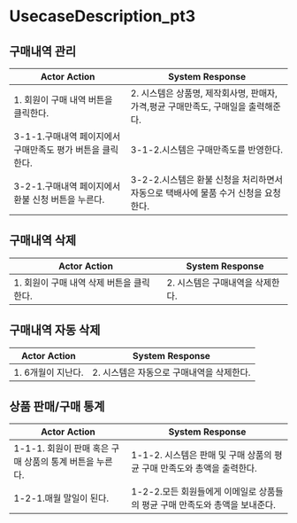 # UsecaseDescription_pt3

## 구매내역 관리

| Actor Action | System Response |
| --- | --- |
| 1. 회원이 구매 내역 버튼을 클릭한다. | 2. 시스템은 상품명, 제작회사명, 판매자, 가격,평균 구매만족도, 구매일을 출력해준다. |
| 3-1-1.구매내역 페이지에서 구매만족도 평가 버튼을 클릭한다.  | 3-1-2.시스템은 구매만족도를 반영한다. |
| 3-2-1.구매내역 페이지에서 환불 신청 버튼을 누른다. | 3-2-2.시스템은 환불 신청을 처리하면서 자동으로 택배사에 물품 수거 신청을 요청한다. |

## 구매내역 삭제

| Actor Action | System Response |
| --- | --- |
| 1. 회원이 구매 내역 삭제 버튼을 클릭한다. | 2. 시스템은 구매내역을 삭제한다. |

## 구매내역 자동 삭제

| Actor Action | System Response |
| --- | --- |
| 1. 6개월이 지난다. | 2. 시스템은 자동으로 구매내역을 삭제한다. |

## 상품 판매/구매 통계

| Actor Action | System Response |
| --- | --- |
| 1-1-1. 회원이 판매 혹은 구매 상품의 통계 버튼을 누른다. | 1-1-2. 시스템은 판매 및 구매 상품의 평균 구매 만족도와 총액을 출력한다. |
| 1-2-1.매월 말일이 된다. | 1-2-2.모든 회원들에게 이메일로  상품들의 평균 구매 만족도와 총액을 보내준다. |